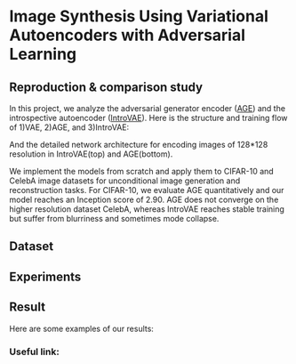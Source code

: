 # Image Synthesis Using Variational Autoencoders with Adversarial Learning

## Reproduction & comparison study
In this project, we analyze the adversarial generator encoder ([AGE](https://arxiv.org/pdf/1807.06358.pdf)) and the introspective autoencoder ([IntroVAE](https://arxiv.org/pdf/1807.06358.pdf)). Here is the structure and training flow of 1)VAE, 2)AGE, and 3)IntroVAE:

And the detailed network architecture for encoding images of 128\*128 resolution in IntroVAE(top) and AGE(bottom).

We implement the models from scratch and apply them to CIFAR-10 and CelebA image datasets for unconditional image generation and reconstruction tasks. For CIFAR-10, we evaluate AGE quantitatively and our model reaches an Inception score of 2.90. AGE does not converge on the higher resolution dataset CelebA, whereas IntroVAE reaches stable training but suffer from blurriness and sometimes mode collapse.

## Dataset

## Experiments

## Result

Here are some examples of our results:



### Useful link:


